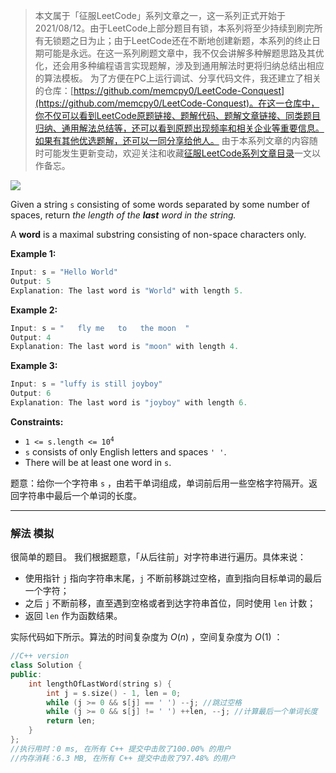 > 本文属于「征服LeetCode」系列文章之一，这一系列正式开始于2021/08/12。由于LeetCode上部分题目有锁，本系列将至少持续到刷完所有无锁题之日为止；由于LeetCode还在不断地创建新题，本系列的终止日期可能是永远。在这一系列刷题文章中，我不仅会讲解多种解题思路及其优化，还会用多种编程语言实现题解，涉及到通用解法时更将归纳总结出相应的算法模板。
> <b></b>
> 为了方便在PC上运行调试、分享代码文件，我还建立了相关的仓库：[https://github.com/memcpy0/LeetCode-Conquest](https://github.com/memcpy0/LeetCode-Conquest)。在这一仓库中，你不仅可以看到LeetCode原题链接、题解代码、题解文章链接、同类题目归纳、通用解法总结等，还可以看到原题出现频率和相关企业等重要信息。如果有其他优选题解，还可以一同分享给他人。
> <b></b>
> 由于本系列文章的内容随时可能发生更新变动，欢迎关注和收藏[征服LeetCode系列文章目录](https://memcpy0.blog.csdn.net/article/details/119656559)一文以作备忘。

![](https://image-1307616428.cos.ap-beijing.myqcloud.com/Obsidian/202310091745078.png)

<p>Given a string <code>s</code> consisting&nbsp;of some words separated by some number of spaces, return <em>the length of the <strong>last</strong> word in the string.</em></p>

<p>A <strong>word</strong> is a maximal substring consisting of non-space characters only.</p>

 
<p><strong>Example 1:</strong></p>

```cpp
Input: s = "Hello World"
Output: 5
Explanation: The last word is "World" with length 5.
```

<p><strong>Example 2:</strong></p>

```cpp
Input: s = "   fly me   to   the moon  "
Output: 4
Explanation: The last word is "moon" with length 4.
```

<p><strong>Example 3:</strong></p>

```cpp
Input: s = "luffy is still joyboy"
Output: 6
Explanation: The last word is "joyboy" with length 6.
```

 <p><strong>Constraints:</strong></p>

<ul>
	<li><code>1 &lt;= s.length &lt;= 10<sup>4</sup></code></li>
	<li><code>s</code> consists of only English letters and spaces <code>' '</code>.</li>
	<li>There will be at least one word in <code>s</code>.</li>
</ul>

题意：给你一个字符串 `s` ，由若干单词组成，单词前后用一些空格字符隔开。返回字符串中最后一个单词的长度。

---
### 解法 模拟
很简单的题目。 我们根据题意，「从后往前」对字符串进行遍历。具体来说：
- 使用指针 `j` 指向字符串末尾，`j` 不断前移跳过空格，直到指向目标单词的最后一个字符；
- 之后 `j` 不断前移，直至遇到空格或者到达字符串首位，同时使用 `len` 计数；
- 返回 `len` 作为函数结果。

实际代码如下所示。算法的时间复杂度为 $O(n)$ ，空间复杂度为 $O(1)$ ：
```cpp
//C++ version
class Solution {
public:
    int lengthOfLastWord(string s) {
        int j = s.size() - 1, len = 0;
        while (j >= 0 && s[j] == ' ') --j; //跳过空格
        while (j >= 0 && s[j] != ' ') ++len, --j; //计算最后一个单词长度
        return len;
    }
};
//执行用时：0 ms, 在所有 C++ 提交中击败了100.00% 的用户
//内存消耗：6.3 MB, 在所有 C++ 提交中击败了97.48% 的用户
```
